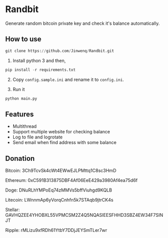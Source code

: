 # Randbit
Generate random bitcoin private key and check it's balance automatically.

## How to use
```python
git clone https://github.com/Jinwenq/Randbit.git
```
1. Install python 3 and then,
```python
pip install -r requirements.txt
```

2. Copy `config.sample.ini` and rename it to `config.ini`.

3. Run it
```python
python main.py
```

## Features

* Multithread
* Support multiple website for checking balance
* Log to file and logrotate
* Send email when find address with some balance


## Donation

Bitcoin:
3Ch9TcvSk4cWt4EWwEJLPMttq1C8sc3HmD

Ethereum:
0xC591B313875DBF4Af06EeE429a3980Af4ea75d6f

Doge:
DNuRLhYMPoEq74zMMVs5bffViuhgd9KQLB

Litecoin:
LWnnmAp6yVorqCnhfn5k7STAqb9jtrCK4s

Stellar:
GAVHQZEE4YHOBXL55VPMCSM2Z4Q5NQASIEESFHHD3SBZ4EW34F7SINJT

Ripple:
rMLizu9xfRDh61YtbY7DDjJEYSmTLer7wr
